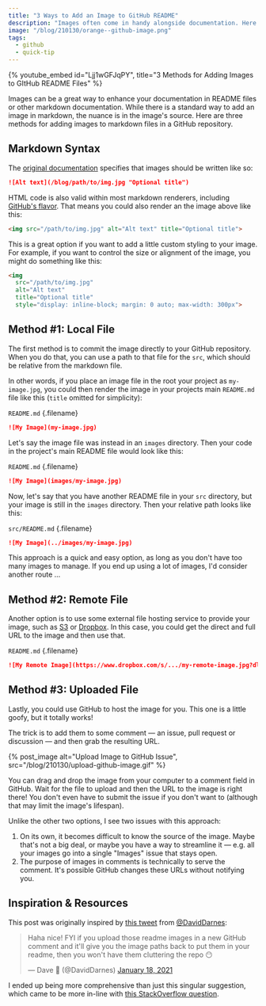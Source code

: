 ```yaml
---
title: "3 Ways to Add an Image to GitHub README"
description: "Images often come in handy alongside documentation. Here are a few methods for adding them to your README and other markdown files."
image: "/blog/210130/orange--github-image.png"
tags:
  - github
  - quick-tip
---
```


{% youtube_embed
    id="Ljj1wGFJqPY",
    title="3 Methods for Adding Images to GItHub README Files" %}

Images can be a great way to enhance your documentation in README files or other markdown documentation. While there is a standard way to add an image in markdown, the nuance is in the image's source. Here are three methods for adding images to markdown files in a GitHub repository.

## Markdown Syntax

The [original documentation](https://daringfireball.net/projects/markdown/syntax#img) specifies that images should be written like so:

```md
![Alt text](/blog/path/to/img.jpg "Optional title")
```

HTML code is also valid within most markdown renderers, including [GitHub's flavor](https://github.github.com/gfm/#raw-html). That means you could also render an the image above like this:

```md
<img src="/path/to/img.jpg" alt="Alt text" title="Optional title">
```

This is a great option if you want to add a little custom styling to your image. For example, if you want to control the size or alignment of the image, you might do something like this:

```md
<img
  src="/path/to/img.jpg"
  alt="Alt text"
  title="Optional title"
  style="display: inline-block; margin: 0 auto; max-width: 300px">
```

## Method #1: Local File

The first method is to commit the image directly to your GitHub repository. When you do that, you can use a path to that file for the `src`, which should be relative from the markdown file.

In other words, if you place an image file in the root your project as `my-image.jpg`, you could then render the image in your projects main `README.md` file like this (`title` omitted for simplicity):

`README.md` {.filename}

```md
![My Image](my-image.jpg)
```

Let's say the image file was instead in an `images` directory. Then your code in the project's main README file would look like this:

`README.md` {.filename}

```md
![My Image](images/my-image.jpg)
```

Now, let's say that you have another README file in your `src` directory, but your image is still in the `images` directory. Then your relative path looks like this:

`src/README.md` {.filename}

```md
![My Image](../images/my-image.jpg)
```

This approach is a quick and easy option, as long as you don't have too many images to manage. If you end up using a lot of images, I'd consider another route ...

## Method #2: Remote File

Another option is to use some external file hosting service to provide your image, such as [S3](https://aws.amazon.com/s3/) or [Dropbox](https://www.dropbox.com/). In this case, you could get the direct and full URL to the image and then use that.

`README.md` {.filename}

```md
![My Remote Image](https://www.dropbox.com/s/.../my-remote-image.jpg?dl=0)
```

## Method #3: Uploaded File

Lastly, you could use GitHub to host the image for you. This one is a little goofy, but it totally works!

The trick is to add them to some comment — an issue, pull request or discussion — and then grab the resulting URL.

{% post_image
    alt="Upload Image to GitHub Issue",
    src="/blog/210130/upload-github-image.gif" %}

You can drag and drop the image from your computer to a comment field in GitHub. Wait for the file to upload and then the URL to the image is right there! You don't even have to submit the issue if you don't want to (although that may limit the image's lifespan).

Unlike the other two options, I see two issues with this approach:

1. On its own, it becomes difficult to know the source of the image. Maybe that's not a big deal, or maybe you have a way to streamline it — e.g. all your images go into a single "Images" issue that stays open.
2. The purpose of images in comments is technically to serve the comment. It's possible GitHub changes these URLs without notifying you.

## Inspiration & Resources

This post was originally inspired by [this tweet](https://twitter.com/DavidDarnes/status/1351139946728464385) from [@DavidDarnes](https://twitter.com/DavidDarnes):

<blockquote class="twitter-tweet">
  <p lang="en" dir="ltr">Haha nice! FYI if you upload those readme images in a new GitHub comment and it&#39;ll give you the image paths back to put them in your readme, then you won&#39;t have them cluttering the repo 😶</p>
  &mdash; Dave 🧱 (@DavidDarnes) <a href="https://twitter.com/DavidDarnes/status/1351139946728464385?ref_src=twsrc%5Etfw">January 18, 2021</a>
</blockquote>
<script async src="https://platform.twitter.com/widgets.js" charset="utf-8"></script>

I ended up being more comprehensive than just this singular suggestion, which came to be more in-line with [this StackOverflow question](https://stackoverflow.com/q/14494747/2241124).
